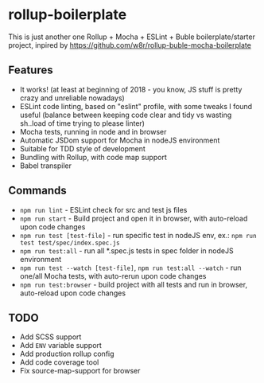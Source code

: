 # rollup-boilerplate

This is just another one Rollup + Mocha + ESLint + Buble boilerplate/starter project, inpired by https://github.com/w8r/rollup-buble-mocha-boilerplate

## Features

 - It works! (at least at beginning of 2018 - you know, JS stuff is pretty crazy and unreliable nowadays)
 - ESLint code linting, based on "eslint" profile, with some tweaks I found useful (balance between keeping code clear and tidy vs wasting sh..load of time trying to please linter)
 - Mocha tests, running in node and in browser
 - Automatic JSDom support for Mocha in nodeJS environment
 - Suitable for TDD style of development 
 - Bundling with Rollup, with code map support
 - Babel transpiler
 

## Commands

 - `npm run lint` - ESLint check for src and test js files
 - `npm run start` - Build project and open it in browser, with auto-reload upon code changes
 - `npm run test [test-file]` - run specific test in nodeJS env, ex.: `npm run test test/spec/index.spec.js`
 - `npm run test:all` - run all *.spec.js tests in spec folder in nodeJS environment
 - `npm run test --watch [test-file]`, `npm run test:all --watch` - run one/all Mocha tests, with auto-rerun upon code changes
 - `npm run test:browser` - build project with all tests and run in browser, auto-reload upon code changes

## TODO
 - Add SCSS support
 - Add `ENV` variable support
 - Add production rollup config
 - Add code coverage tool
 - Fix source-map-support for browser